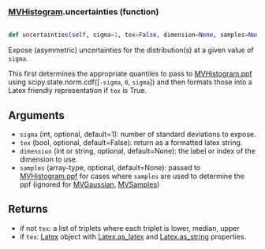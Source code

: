 ### [MVHistogram](MVHistogram.md).uncertainties (function)


```py

def uncertainties(self, sigma=1, tex=False, dimension=None, samples=None)

```



Expose (asymmetric) uncertainties for the distribution(s) at a given
value of `sigma`.

This first determines the appropriate quantiles to pass to
[MVHistogram.ppf](MVHistogram.ppf.md) using scipy.state.norm.cdf([`-sigma`, `0`, `sigma`])
and then formats those into a Latex friendly representation if  `tex` is True.

Arguments
-----------
* `sigma` (int, optional, default=1): number of standard deviations to
    expose.
* `tex` (bool, optional, default=False): return as a formatted latex
    string.
* `dimension` (int or string, optional, default=None): the label or index
    of the dimension to use.
* `samples` (array-type, optional, default=None): passed to [MVHistogram.ppf](MVHistogram.ppf.md)
    for cases where `samples` are used to determine the ppf (ignored for
    [MVGaussian](MVGaussian.md), [MVSamples](MVSamples.md))

Returns
---------
* if not `tex`: a list of triplets where each triplet is lower, median, upper
* if `tex`: [Latex](Latex.md) object with [Latex.as_latex](Latex.as_latex.md) and [Latex.as_string](Latex.as_string.md) properties.

